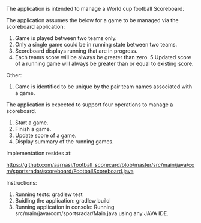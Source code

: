The application is intended to manage a World cup football Scoreboard.

The application assumes the below for a game to be managed via the scoreboard application:
1. Game is played between two teams only.
2. Only a single game could be in running state between two teams.
3. Scoreboard displays running that are in progress.
4. Each teams score will be always be greater than zero.
5  Updated score of a running game will always be greater than or equal to existing score.

Other:
1. Game is identified to be unique by the pair team names associated with a game.

The application is expected to support four operations to manage a scoreboard.

1. Start a game.
2. Finish a game.
3. Update score of a game.
4. Display summary of the running games.

Implementation resides at:

https://github.com/aarnasi/football_scorecard/blob/master/src/main/java/com/sportsradar/scoreboard/FootballScoreboard.java

Instructions:

1. Running tests: gradlew test
2. Buidling the application: gradlew build
3. Running application in console: Running src/main/java/com/sportsradar/Main.java using any JAVA IDE. 
